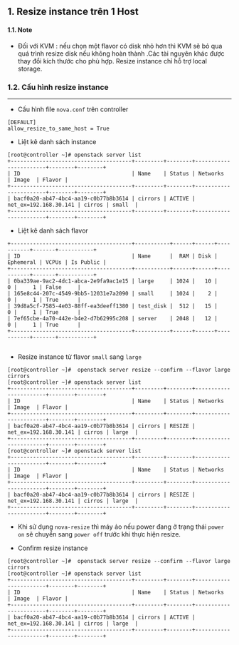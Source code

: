 
## 1. Resize instance trên 1 Host

#### 1.1. Note

- Đối với KVM : nếu chọn một flavor có disk nhỏ hơn thì KVM sẽ bỏ qua quá trình resize disk nếu không hoàn thành .Các tài nguyên khác được thay đổi kích thước cho phù hợp. Resize instance chỉ hỗ trợ local storage. 


### 1.2. Cấu hình resize  instance
 

**  **
-  Cấu hình file `nova.conf` trên controller
```
[DEFAULT]
allow_resize_to_same_host = True   
```


- Liệt kê danh sách instance

```
[root@controller ~]# openstack server list
+--------------------------------------+---------+--------+-----------------------+--------+--------+
| ID                                   | Name    | Status | Networks              | Image  | Flavor |
+--------------------------------------+---------+--------+-----------------------+--------+--------+
| bacf0a20-ab47-4bc4-aa19-c0b77b8b3614 | cirrors | ACTIVE | net_ex=192.168.30.141 | cirros | small  |
+--------------------------------------+---------+--------+-----------------------+--------+--------+

```
- Liệt kê danh sách flavor

```
+--------------------------------------+-----------+------+------+-----------+-------+-----------+
| ID                                   | Name      |  RAM | Disk | Ephemeral | VCPUs | Is Public |
+--------------------------------------+-----------+------+------+-----------+-------+-----------+
| 0ba339ae-9ac2-4dc1-abca-2e9fa9ac1e15 | large     | 1024 |   10 |         0 |     1 | False     |
| 165e8c44-207c-4549-9bb5-12031e7a2090 | small     | 1024 |    2 |         0 |     1 | True      |
| 39d8a5cf-7585-4e03-88ff-ea3deeff1380 | test_disk |  512 |   15 |         0 |     1 | True      |
| 7ef65cbe-4a70-442e-b4e2-d7b62995c208 | server    | 2048 |   12 |         0 |     1 | True      |
+--------------------------------------+-----------+------+------+-----------+-------+-----------+


```

- Resize instance từ flavor `small` sang `large` 

```
[root@controller ~]#  openstack server resize --confirm --flavor large cirrors
[root@controller ~]# openstack server list
+--------------------------------------+---------+--------+-----------------------+--------+--------+
| ID                                   | Name    | Status | Networks              | Image  | Flavor |
+--------------------------------------+---------+--------+-----------------------+--------+--------+
| bacf0a20-ab47-4bc4-aa19-c0b77b8b3614 | cirrors | RESIZE | net_ex=192.168.30.141 | cirros | large  |
+--------------------------------------+---------+--------+-----------------------+--------+--------+
[root@controller ~]# openstack server list
+--------------------------------------+---------+--------+-----------------------+--------+--------+
| ID                                   | Name    | Status | Networks              | Image  | Flavor |
+--------------------------------------+---------+--------+-----------------------+--------+--------+
| bacf0a20-ab47-4bc4-aa19-c0b77b8b3614 | cirrors | RESIZE | net_ex=192.168.30.141 | cirros | large  |
+--------------------------------------+---------+--------+-----------------------+--------+--------+
```

- Khi sử dụng `nova-resize` thì máy ảo nếu power đang ở trạng thái `power on` sẽ chuyển sang `power off` trước khi thực hiện resize.  


- Confirm resize instance

```
[root@controller ~]#  openstack server resize --confirm --flavor large cirrors
[root@controller ~]# openstack server list
+--------------------------------------+---------+--------+-----------------------+--------+--------+
| ID                                   | Name    | Status | Networks              | Image  | Flavor |
+--------------------------------------+---------+--------+-----------------------+--------+--------+
| bacf0a20-ab47-4bc4-aa19-c0b77b8b3614 | cirrors | ACTIVE | net_ex=192.168.30.141 | cirros | large  |
+--------------------------------------+---------+--------+-----------------------+--------+--------+
```


